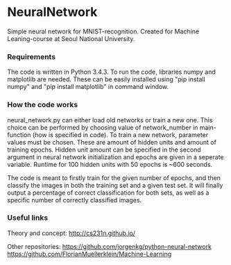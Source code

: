 # NeuralNetwork
Simple neural network for MNIST-recognition.
Created for Machine Leaning-course at Seoul National University.


### Requirements
The code is written in Python 3.4.3. 
To run the code, libraries numpy and matplotlib are needed. These can be easily installed using "pip install numpy" and "pip install matplotlib" in command window.


### How the code works
neural_network.py can either load old networks or train a new one. This choice can be performed by choosing value of network_number in main-function (how is specified in code). To train a new network, parameter values must be chosen. These are amount of hidden units and amount of training epochs. Hidden unit amount can be specified in the second argument in neural network initialization and epochs are given in a seperate variable. Runtime for 100 hidden units with 50 epochs is ~600 seconds.

The code is meant to firstly train for the given number of epochs, and then classify the images in both the training set and a given test set. It will finally output a percentage of correct classification for both sets, as well as a specific number of correctly classified images.


### Useful links
Theory and concept: 
http://cs231n.github.io/

Other repositories:
https://github.com/jorgenkg/python-neural-network
https://github.com/FlorianMuellerklein/Machine-Learning
